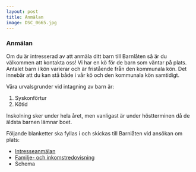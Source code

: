 ```yaml
---
layout: post
title: Anmälan
image: DSC_0665.jpg
---
```

### Anmälan
Om du är intresserad av att anmäla ditt barn till Barnlåten så är du välkommen att kontakta oss!
Vi har en kö för de barn som väntar på plats. Antalet barn i kön varierar och är fristående från den kommunala kön. Det 
innebär att du kan stå både i vår kö och den kommunala kön samtidigt.

Våra urvalsgrunder vid intagning av barn är:
1. Syskonförtur
2. Kötid

Inskolning sker under hela året, men vanligast är under höstterminen då de äldsta barnen lämnar boet.

Följande blanketter ska fyllas i och skickas till Barnlåten vid ansökan om plats:
* [Intresseanmälan](https://docs.google.com/viewer?a=v&pid=sites&srcid=YmFybmxhdGVuLnNlfHdlYmJ8Z3g6NjZlNTliZDViZjY2Mjg1Nw)
* [Familje- och inkomstredovisning](http://goteborg.se/wps/wcm/connect/59f64bba-dfcb-41dd-bd5b-c4ea3ae726e2/Blankett+f%C3%B6r+familje-+och+inkomstredovisning.pdf?MOD=AJPERES)
* Schema
